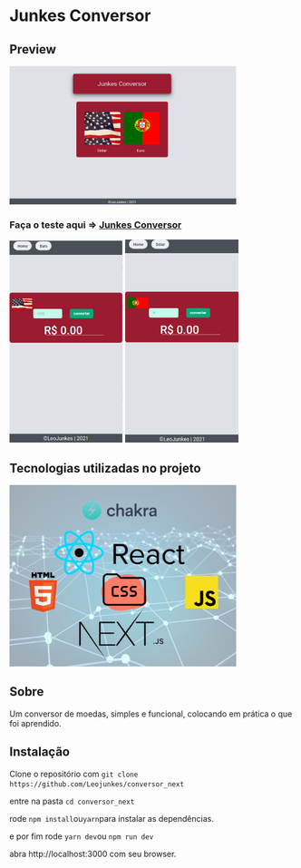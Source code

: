 # Junkes Conversor

## Preview

<img src="./public/imagens/junkesConver.png" width="400" />

### Faça o teste aqui => [Junkes Conversor](https://junkes-conversor.vercel.app/)

<img src="./public/imagens/usdbrl.png" width="200"  />
<img src="./public/imagens/eurobrl.png" width="200" />

## Tecnologias utilizadas no projeto

<img width="400" src="./public/imagens/tecnologias1.png" />

## Sobre

Um conversor de moedas, simples e funcional, colocando em prática o que foi aprendido.

## Instalação

Clone o repositório com ```git clone https://github.com/Leojunkes/conversor_next```

entre na pasta ```cd conversor_next```

rode ```npm install```ou```yarn```para instalar as dependências.

e por fim rode ```yarn dev```ou ```npm run dev```

abra http://localhost:3000 com seu browser.
